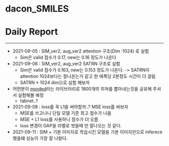 # dacon_SMILES

# Daily Report
---
* 2021-09-05 : SIM_ver2, aug_ver2 attention 구조(Dim :1024) 로 실험
   * Sim은 valid 점수가 0.17, new는 0.16 정도가 나온다
* 2021-09-06 : SIM_ver2, aug_ver2 SATRN  구조로 실험
   * Sim은 valid 점수가 0.163, new는 0.153 정도가 나온다. -> SATRN이 attention 1024보다는 잘나온는거 같고 한 에폭당 2분정도 시간이 더 걸림
   * SATRN * 1024 dim으로 실험 해보자
* 어떤분이 [morded](https://pypi.org/project/mordred/)라는 라이브러리로 1800개의 피쳐를 뽑아내는것을 공유해 주셔서 실험해볼 예정
   * tabnet..?
* 2021-09-08 : loss를 꼭 L1을 써야할까..? MSE loss를 써보자
   * MSE를 쓰고나니 단일 모델 기준 최고 점수가 나옴
   * MSE + L1 loss를 사용하니 점수가 더 오름
   * loss 변경이 GAP을 라벨로 썻을때 만 잘나오는 것 같다.
* 2021-09-11 : SIM + 기본 이미지로 학습시킨 모델을 기본 이미지만으로 inferece했을떄 성능이 가장 잘 나왔다.
